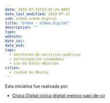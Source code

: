 ```yaml
---
date: 2019-07-21T23:02:24.000Z
date_last_modified: 2019-07-21
uid: urbem-urbem-digital
title: "Urbem - Urbem.Digital"
description: ""
type: 
website: 
date_ini: 
date_end: 
tags:
  - monitoreo-de-servicios-publicos
  - participación-ciudadana
  - uso-de-datos-abiertos
cities: 
  - Ciudad de México
---
```


Esta iniciativa fue realizada por:

- [Cívica Digital civica-digital-mexico-sapi-de-cv](/i/civica-digital.html)

